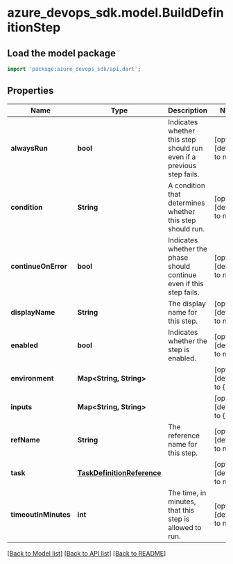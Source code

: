 # azure_devops_sdk.model.BuildDefinitionStep

## Load the model package
```dart
import 'package:azure_devops_sdk/api.dart';
```

## Properties
Name | Type | Description | Notes
------------ | ------------- | ------------- | -------------
**alwaysRun** | **bool** | Indicates whether this step should run even if a previous step fails. | [optional] [default to null]
**condition** | **String** | A condition that determines whether this step should run. | [optional] [default to null]
**continueOnError** | **bool** | Indicates whether the phase should continue even if this step fails. | [optional] [default to null]
**displayName** | **String** | The display name for this step. | [optional] [default to null]
**enabled** | **bool** | Indicates whether the step is enabled. | [optional] [default to null]
**environment** | **Map&lt;String, String&gt;** |  | [optional] [default to {}]
**inputs** | **Map&lt;String, String&gt;** |  | [optional] [default to {}]
**refName** | **String** | The reference name for this step. | [optional] [default to null]
**task** | [**TaskDefinitionReference**](TaskDefinitionReference.md) |  | [optional] [default to null]
**timeoutInMinutes** | **int** | The time, in minutes, that this step is allowed to run. | [optional] [default to null]

[[Back to Model list]](../README.md#documentation-for-models) [[Back to API list]](../README.md#documentation-for-api-endpoints) [[Back to README]](../README.md)


